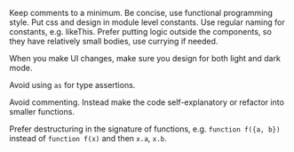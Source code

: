 Keep comments to a minimum. Be concise, use functional programming style. Put
css and design in module level constants. Use regular naming for constants, e.g.
likeThis. Prefer putting logic outside the components, so they have relatively
small bodies, use currying if needed.

When you make UI changes, make sure you design for both light and dark mode.

Avoid using `as` for type assertions.

Avoid commenting. Instead make the code self-explanatory or refactor into
smaller functions.

Prefer destructuring in the signature of functions, e.g. `function f({a, b})`
instead of `function f(x)` and then `x.a`, `x.b`.
